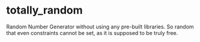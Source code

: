 # totally_random
Random Number Generator without using any pre-built libraries. So random that even constraints cannot be set, as it is supposed to be truly free.
